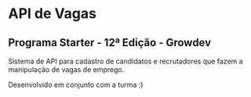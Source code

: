 # API de Vagas

## Programa Starter - 12ª Edição - Growdev

Sistema de API para cadastro de candidatos e recrutadores que fazem a manipulação de vagas de emprego.

Desenvolvido em conjunto com a turma :)
